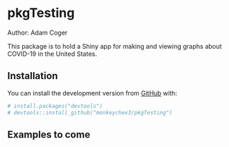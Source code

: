 
<!-- README.md is generated from README.Rmd. Please edit that file -->

# pkgTesting

<!-- badges: start -->

<!-- badges: end -->

Author: Adam Coger

This package is to hold a Shiny app for making and viewing graphs about
COVID-19 in the United States.

## Installation

You can install the development version from
[GitHub](https://github.com/) with:

``` r
# install.packages("devtools")
# devtools::install_github("monkeychex3/pkgTesting")
```

## Examples to come

<!--
This is a basic example which shows you how to solve a common problem:

{r example}
library(pkgTesting)
## basic example code


What is special about using `README.Rmd` instead of just `README.md`? You can include R chunks like so:



You'll still need to render `README.Rmd` regularly, to keep `README.md` up-to-date.

You can also embed plots, for example:



In that case, don't forget to commit and push the resulting figure files, so they display on GitHub!
-->
